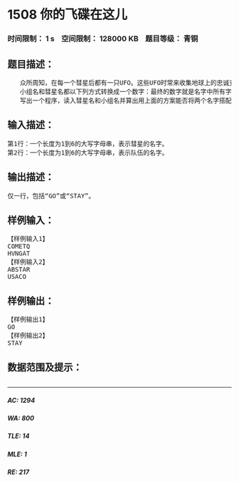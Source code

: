 # 1508 你的飞碟在这儿   
### 时间限制： 1 s&nbsp;&nbsp;&nbsp;&nbsp;空间限制： 128000 KB&nbsp;&nbsp;&nbsp;&nbsp;题目等级： 青铜  
## 题目描述：  

<pre>
　　众所周知，在每一个彗星后都有一只UFO。这些UFO时常来收集地球上的忠诚支持者。不幸的是，他们的飞碟每次出行都只能带上一组支持者。因此，他们要用一种聪明的方案让这些小组提前知道谁会被彗星带走。他们为每个彗星起了一个名字，通过这些名字来决定这个小组是不是被带走的那个特定的小组（你认为是谁给这些彗星取的名字呢？）。关于如何搭配的细节会在下面告诉你；你的任务是写一个程序，通过小组名和彗星名来决定这个小组是否能被那颗彗星后面的UFO带走。
　　小组名和彗星名都以下列方式转换成一个数字：最终的数字就是名字中所有字母的积，其中“A”是1，“Z”是26。例如，“USACO”小组就是21*19*1*3*15=17955。如果小组的数字 mod 47等于彗星的数字mod 47,你就得告诉这个小组需要准备好被带走！（记住“a mod b”是a除以b的余数；34 mod 10等于4）
　　写出一个程序，读入彗星名和小组名并算出用上面的方案能否将两个名字搭配起来，如果能搭配，就输出“GO”，否则输出“STAY”。小组名和彗星名均是没有空格或标点的一串大写字母（不超过6个字母）。
</pre>
  
  
## 输入描述：  

<pre>
第1行：一个长度为1到6的大写字母串，表示彗星的名字。
第2行：一个长度为1到6的大写字母串，表示队伍的名字。
</pre>
  
  
## 输出描述：  

<pre>
仅一行，包括“GO”或“STAY”。
</pre>
  
  
## 样例输入：  

<pre>
【样例输入1】
COMETQ
HVNGAT
【样例输入2】
ABSTAR
USACO
</pre>
  
  
## 样例输出：  

<pre>
【样例输出1】
GO
【样例输出2】
STAY
</pre>
  
  
## 数据范围及提示：  

<pre>
</pre>
  
  
***  

##### AC: 1294  
##### WA: 800  
##### TLE: 14  
##### MLE: 1  
##### RE: 217  
